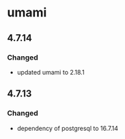 # umami

## 4.7.14

### Changed

- updated umami to 2.18.1


## 4.7.13

### Changed

- dependency of postgresql to 16.7.14
